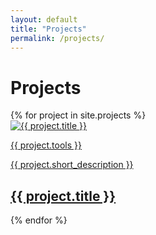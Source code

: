 ```yaml
---
layout: default
title: "Projects"
permalink: /projects/
---
```

<h1>Projects</h1>
<div class="project-grid">
  {% for project in site.projects %}
  <div class="project-card">
    <a href="{{ project.url }}">
      <div class="project-image-wrapper">
        <img src="{{ project.image }}" alt="{{ project.title }}" class="project-image" />
        <div class="project-overlay">
          <p class="project-tools">{{ project.tools }}</p>
          <p class="project-shortdesc">{{ project.short_description }}</p>
        </div>
      </div>
      <h2 class="project-title">{{ project.title }}</h2>
    </a>
  </div>
  {% endfor %}
</div>
